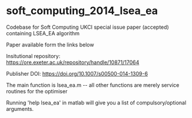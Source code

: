 soft_computing_2014_lsea_ea
===========================

Codebase for Soft Computing UKCI special issue paper (accepted) containing LSEA_EA algorithm

Paper available form the links below

Insitutional repository: https://ore.exeter.ac.uk/repository/handle/10871/17064

Publisher DOI: https://doi.org/10.1007/s00500-014-1309-6


The main function is lsea_ea.m -- all other functions are merely service routines for the optimiser

Running 'help lsea_ea' in matlab will give you a list of compulsory/optional arguments.
